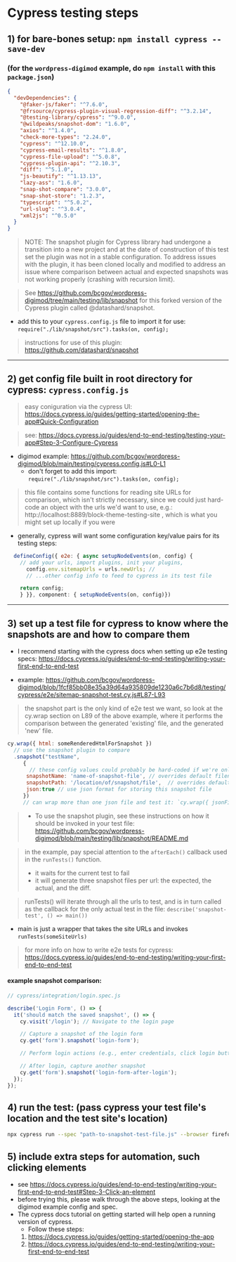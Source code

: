 # Cypress testing steps

## 1) for bare-bones setup: `npm install cypress --save-dev`

### (for the `wordpress-digimod` example, do `npm install` with this `package.json`)
```json
{
  "devDependencies": {
    "@faker-js/faker": "^7.6.0",
    "@frsource/cypress-plugin-visual-regression-diff": "^3.2.14",
    "@testing-library/cypress": "^9.0.0",
    "@wildpeaks/snapshot-dom": "1.6.0",
    "axios": "^1.4.0",
    "check-more-types": "2.24.0",
    "cypress": "^12.10.0",
    "cypress-email-results": "^1.8.0",
    "cypress-file-upload": "^5.0.8",
    "cypress-plugin-api": "^2.10.3",
    "diff": "^5.1.0",
    "js-beautify": "^1.13.13",
    "lazy-ass": "1.6.0",
    "snap-shot-compare": "3.0.0",
    "snap-shot-store": "1.2.3",
    "typescript": "^5.0.2",
    "url-slug": "^3.0.4",
    "xml2js": "^0.5.0"
  }
}
```
> NOTE: The snapshot plugin for Cypress library had undergone a transition into a new project and at the date of construction of this test set the plugin was not in a stable configuration. To address issues with the plugin, it has been cloned locally and modified to address an issue where comparison between actual and expected snapshots was not working properly (crashing with recursion limit).

> See https://github.com/bcgov/wordpress-digimod/tree/main/testing/lib/snapshot for this forked version of the Cypress plugin called @datashard/snapshot.
-  add this to your `cypress.config.js` file to import it for use: `require("./lib/snapshot/src").tasks(on, config);`

> instructions for use of this plugin: https://github.com/datashard/snapshot
---
## 2) get config file built in root directory for cypress: `cypress.config.js`

> easy coniguration via the cypress UI: https://docs.cypress.io/guides/getting-started/opening-the-app#Quick-Configuration

> see: https://docs.cypress.io/guides/end-to-end-testing/testing-your-app#Step-3-Configure-Cypress
- digimod example: https://github.com/bcgov/wordpress-digimod/blob/main/testing/cypress.config.js#L0-L1
    -  don't forget to add this import: `require("./lib/snapshot/src").tasks(on, config);`
 >this file contains some functions for reading site URLs for comparison, which isn't strictly necessary, since we could just hard-code an object with the urls we'd want to use, e.g.: http://localhost:8889/block-theme-testing-site , which is what you might set up locally if you were

- generally, cypress will want some configuration key/value pairs for its testing steps:
```javascript
  defineConfig({ e2e: { async setupNodeEvents(on, config) {
    // add your urls, import plugins, init your plugins,
      config.env.sitemapUrls = urls.newUrls; //
      // ...other config info to feed to cypress in its test file

    return config;
    } }}, component: { setupNodeEvents(on, config)})
```

---

## 3) set up a test file for cypress to know where the snapshots are and how to compare them
  - I recommend starting with the cypress docs when setting up e2e testing specs: https://docs.cypress.io/guides/end-to-end-testing/writing-your-first-end-to-end-test

  - example: https://github.com/bcgov/wordpress-digimod/blob/1fcf85bb08e35a39d64a935809de1230a6c7b6d8/testing/cypress/e2e/sitemap-snapshot-test.cy.js#L87-L93
  > the snapshot part is the only kind of e2e test we want, so look at the cy.wrap section on L89 of the above example, where it performs the comparison between the generated 'existing' file, and the generated 'new' file.
```javascript
cy.wrap({ html: someRenderedHtmlForSnapshot })
  // use the snapshot plugin to compare
  .snapshot("testName",
     {
       // these config values could probably be hard-coded if we're only testing on snapshot
      snapshotName: 'name-of-snapshot-file', // overrides default filename
      snapshotPath: '/location/of/snapshot/file',  // overrides default path
      json:true // use json format for storing this snapshot file
     })
     // can wrap more than one json file and test it: `cy.wrap({ jsonFileSnapshot})

```
   > - To use the snapshot plugin, see these instructions on how it should be invoked in your test file: https://github.com/bcgov/wordpress-digimod/blob/main/testing/lib/snapshot/README.md

   > in the example, pay special attention to the `afterEach()` callback used in the `runTests()` function.
   > - it waits for the current test to fail
   > - it will generate three snapshot files per url: the expected, the actual, and the diff.

   > runTests() will iterate through all the urls to test, and is in turn called as the callback for the only actual test in the file: `describe('snapshot-test', () => main())`

   - main is just a wrapper that takes the site URLs and invokes `runTests(someSiteUrls)`
> for more info on how to write e2e tests for cypress: https://docs.cypress.io/guides/end-to-end-testing/writing-your-first-end-to-end-test
#### example snapshot comparison:
```javascript
// cypress/integration/login.spec.js

describe('Login Form', () => {
  it('should match the saved snapshot', () => {
    cy.visit('/login'); // Navigate to the login page

    // Capture a snapshot of the login form
    cy.get('form').snapshot('login-form');

    // Perform login actions (e.g., enter credentials, click login button)

    // After login, capture another snapshot
    cy.get('form').snapshot('login-form-after-login');
  });
});
```

## 4) run the test: (pass cypress your test file's location and the test site's location)
```bash
npx cypress run --spec "path-to-snapshot-test-file.js" --browser firefox --env-url=http://localhost:8889/someTestSiteUrl
```

## 5) include extra steps for automation, such clicking elements
- see https://docs.cypress.io/guides/end-to-end-testing/writing-your-first-end-to-end-test#Step-3-Click-an-element
- before trying this, please walk through the above steps, looking at the digimod example config and spec.
- The cypress docs tutorial on getting started will help open a running version of cypress.
  - Follow these steps:
  1) https://docs.cypress.io/guides/getting-started/opening-the-app
  2) https://docs.cypress.io/guides/end-to-end-testing/writing-your-first-end-to-end-test
